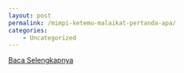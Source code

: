 ```yaml
---
layout: post
permalink: /mimpi-ketemu-malaikat-pertanda-apa/
categories:
    - Uncategorized
---
```


[Baca Selengkapnya](/07)